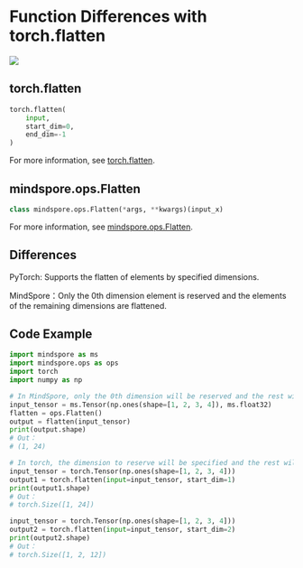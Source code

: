 # Function Differences with torch.flatten

<a href="https://gitee.com/mindspore/docs/blob/r1.8/docs/mindspore/source_en/note/api_mapping/pytorch_diff/Flatten.md" target="_blank"><img src="https://mindspore-website.obs.cn-north-4.myhuaweicloud.com/website-images/master/resource/_static/logo_source_en.png"></a>

## torch.flatten

```python
torch.flatten(
    input,
    start_dim=0,
    end_dim=-1
)
```

For more information, see [torch.flatten](https://pytorch.org/docs/1.5.0/torch.html#torch.flatten).

## mindspore.ops.Flatten

```python
class mindspore.ops.Flatten(*args, **kwargs)(input_x)
```

For more information, see [mindspore.ops.Flatten](https://mindspore.cn/docs/en/r1.8/api_python/ops/mindspore.ops.Flatten.html#mindspore.ops.Flatten).

## Differences

PyTorch: Supports the flatten of elements by specified dimensions.

MindSpore：Only the 0th dimension element is reserved and the elements of the remaining dimensions are flattened.

## Code Example

```python
import mindspore as ms
import mindspore.ops as ops
import torch
import numpy as np

# In MindSpore, only the 0th dimension will be reserved and the rest will be flattened.
input_tensor = ms.Tensor(np.ones(shape=[1, 2, 3, 4]), ms.float32)
flatten = ops.Flatten()
output = flatten(input_tensor)
print(output.shape)
# Out：
# (1, 24)

# In torch, the dimension to reserve will be specified and the rest will be flattened.
input_tensor = torch.Tensor(np.ones(shape=[1, 2, 3, 4]))
output1 = torch.flatten(input=input_tensor, start_dim=1)
print(output1.shape)
# Out：
# torch.Size([1, 24])

input_tensor = torch.Tensor(np.ones(shape=[1, 2, 3, 4]))
output2 = torch.flatten(input=input_tensor, start_dim=2)
print(output2.shape)
# Out：
# torch.Size([1, 2, 12])
```